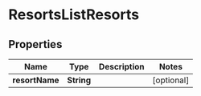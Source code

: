 # ResortsListResorts

## Properties
Name | Type | Description | Notes
------------ | ------------- | ------------- | -------------
**resortName** | **String** |  |  [optional]
